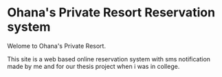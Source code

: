 # Ohana's Private Resort Reservation system

Welome to Ohana's Private Resort.

This site is a web based online reservation system with sms notification made by me and for our thesis project when i was in college.


